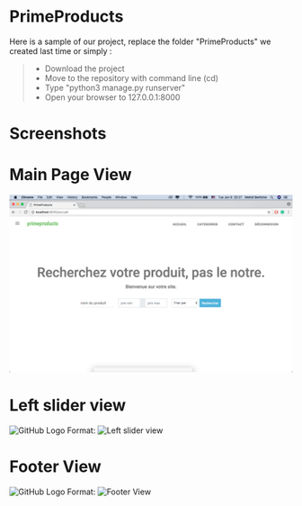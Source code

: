 # PrimeProducts 
Here is a sample of our project, replace the folder "PrimeProducts" we created last time or simply :
  > * Download the project
  > * Move to the repository with command line (cd)
  > * Type "python3 manage.py runserver"
  > * Open your browser to 127.0.0.1:8000
# Screenshots

# Main Page View 
![Main Page View](https://github.com/mehdibettiche/PrimeProducts/blob/master/Screenshots/1.png)

# Left slider view 
![GitHub Logo](PrimeProducts/Screenshots/2.png)
Format: ![Left slider view ](url)
# Footer View
![GitHub Logo](PrimeProducts/Screenshots/3.png)
Format: ![Footer View](url)
